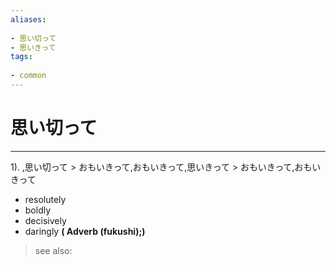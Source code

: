 ```yaml
---
aliases:
    
- 思い切って
- 思いきって
tags:
    
- common
---
```


# 思い切って
---
1).
,思い切って > おもいきって,おもいきって,思いきって > おもいきって,おもいきって

- resolutely
- boldly
- decisively
- daringly
**( Adverb (fukushi);)**
> see also: 
            